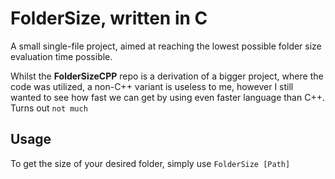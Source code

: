 # FolderSize, written in C

A small single-file project, aimed at reaching the lowest possible folder size evaluation time possible.

Whilst the **FolderSizeCPP** repo is a derivation of a bigger project, where the code was utilized, a non-C++ variant is useless to me, however I still wanted to see how fast we can get by using even faster language than C++. Turns out `not much`

## Usage

To get the size of your desired folder, simply use `FolderSize [Path]`
